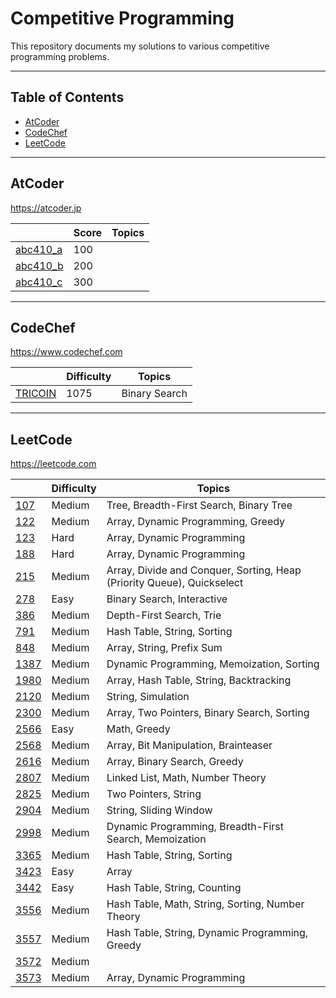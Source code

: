 # Competitive Programming

This repository documents my solutions to various competitive programming problems.

---

## Table of Contents

- [AtCoder](#atcoder)
- [CodeChef](#codechef)
- [LeetCode](#leetcode)

---

## AtCoder

https://atcoder.jp

| | Score | Topics |
|---------|------------|--------|
| [abc410_a](./AtCoder/abc410_a/) | 100 | |
| [abc410_b](./AtCoder/abc410_b/) | 200 | |
| [abc410_c](./AtCoder/abc410_c/) | 300 | |

---

## CodeChef

https://www.codechef.com

| | Difficulty | Topics |
|---------|------------|--------|
| [TRICOIN](./CodeChef/TRICOIN/) | 1075 | Binary Search |

---

## LeetCode

https://leetcode.com

| | Difficulty | Topics |
|---------|------------|--------|
| [107](./LeetCode/107/) | Medium | Tree, Breadth-First Search, Binary Tree |
| [122](./LeetCode/122/) | Medium | Array, Dynamic Programming, Greedy |
| [123](./LeetCode/123/) | Hard | Array, Dynamic Programming |
| [188](./LeetCode/188/) | Hard | Array, Dynamic Programming |
| [215](./LeetCode/215/) | Medium | Array, Divide and Conquer, Sorting, Heap (Priority Queue), Quickselect |
| [278](./LeetCode/278/) | Easy | Binary Search, Interactive |
| [386](./LeetCode/386/) | Medium | Depth-First Search, Trie |
| [791](./LeetCode/791/) | Medium | Hash Table, String, Sorting |
| [848](./LeetCode/848/) | Medium | Array, String, Prefix Sum |
| [1387](./LeetCode/1387/) | Medium | Dynamic Programming, Memoization, Sorting |
| [1980](./LeetCode//1980/) | Medium | Array, Hash Table, String, Backtracking |
| [2120](./LeetCode/2120/) | Medium | String, Simulation |
| [2300](./LeetCode/2300/) | Medium | Array, Two Pointers, Binary Search, Sorting |
| [2566](./LeetCode/2566/) | Easy | Math, Greedy |
| [2568](./LeetCode/2568/) | Medium | Array, Bit Manipulation, Brainteaser |
| [2616](./LeetCode/2616/) | Medium | Array, Binary Search, Greedy |
| [2807](./LeetCode/2807/) | Medium | Linked List, Math, Number Theory |
| [2825](./LeetCode/2825/) | Medium | Two Pointers, String |
| [2904](./LeetCode/2904/) | Medium | String, Sliding Window |
| [2998](./LeetCode/2998/) | Medium | Dynamic Programming, Breadth-First Search, Memoization |
| [3365](./LeetCode/3365/) | Medium | Hash Table, String, Sorting |
| [3423](./LeetCode/3423/) | Easy | Array |
| [3442](./LeetCode/3442/) | Easy | Hash Table, String, Counting |
| [3556](./LeetCode/3556/) | Medium | Hash Table, Math, String, Sorting, Number Theory |
| [3557](./LeetCode/3557/) | Medium | Hash Table, String, Dynamic Programming, Greedy |
| [3572](./LeetCode/3572/) | Medium | |
| [3573](./LeetCode/3573/) | Medium | Array, Dynamic Programming |